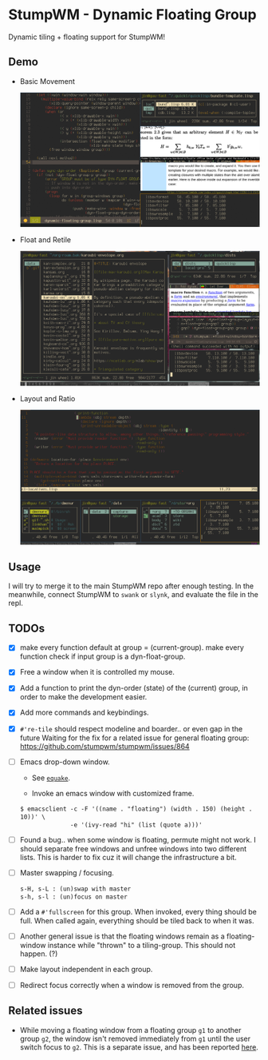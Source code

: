 # StumpWM - Dynamic Floating Group

Dynamic tiling + floating support for StumpWM!

## Demo

+ Basic Movement

  ![Basic Movement](img/basic-movement.gif)

+ Float and Retile

  ![Float and Retile](img/float-and-retile.gif)

+ Layout and Ratio

  ![Layout and Ratio](img/layout-and-ratio.gif)

## Usage

I will try to merge it to the main StumpWM repo after enough
testing. In the meanwhile, connect StumpWM to `swank` or `slynk`,
and evaluate the file in the repl.

## TODOs

+ [X] make every function default at group = (current-group).
      make every function check if input group is a
      dyn-float-group.

+ [X] Free a window when it is controlled my mouse.

+ [X] Add a function to print the dyn-order (state) of the
      (current) group, in order to make the development easier.

+ [X] Add more commands and keybindings.

+ [X] `#'re-tile` should respect modeline and boarder.. or even
  gap in the future Waiting for the fix for a related issue for
  general floating group:
  https://github.com/stumpwm/stumpwm/issues/864

+ [ ] Emacs drop-down window.

  + See [`equake`](https://babbagefiles.xyz/equake-elisp-console/).

  + Invoke an emacs window with customized frame.

  ```
  $ emacsclient -c -F '((name . "floating") (width . 150) (height . 10))' \
                -e '(ivy-read "hi" (list (quote a)))'
  ```

+ [ ] Found a bug.. when some window is floating, permute might
      not work. I should separate free windows and unfree windows
      into two different lists. This is harder to fix cuz it will
      change the infrastructure a bit.

+ [ ] Master swapping / focusing.
 
      s-H, s-L : (un)swap with master
      s-h, s-l : (un)focus on master

+ [ ] Add a `#'fullscreen` for this group. When invoked, every
      thing should be full. When called again, everything should
      be tiled back to when it was.

+ [ ] Another general issue is that the floating windows remain
      as a floating-window instance while "thrown" to a
      tiling-group. This should not happen. (?)
      
+ [ ] Make layout independent in each group.

+ [ ] Redirect focus correctly when a window is removed from the
      group.
     

## Related issues

+ While moving a floating window from a floating group `g1` to another group
  `g2`, the window isn't removed immediately from `g1` until the user switch
  focus to `g2`. This is a separate issue, and has been reported
  [here](https://github.com/stumpwm/stumpwm/issues/879).
